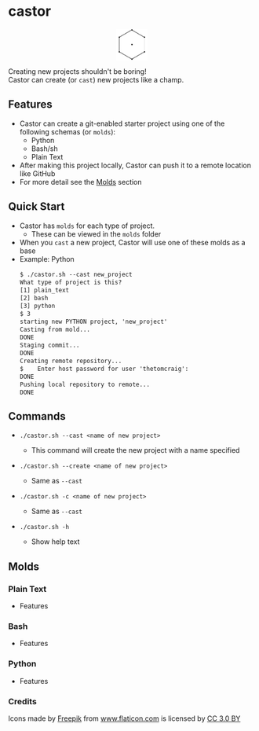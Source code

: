 # castor
<p align="center">
    <img src="images/c.png" width="64" align="middle">
</p>


Creating new projects shouldn't be boring!  
Castor can create (or `cast`) new projects like a champ.  

## Features
* Castor can create a git-enabled starter project using one of the following schemas (or `molds`):  
  * Python
  * Bash/sh
  * Plain Text
* After making this project locally, Castor can push it to a remote location like GitHub
* For more detail see the [Molds](#molds) section

## Quick Start
* Castor has `molds` for each type of project.  
  * These can be viewed in the `molds` folder
* When you `cast` a new project, Castor will use one of these molds as a base
* Example: Python
  ```
  $ ./castor.sh --cast new_project
  What type of project is this?
  [1] plain_text
  [2] bash
  [3] python
  $ 3
  starting new PYTHON project, 'new_project'
  Casting from mold...
  DONE
  Staging commit...
  DONE
  Creating remote repository...
  $    Enter host password for user 'thetomcraig':
  DONE
  Pushing local repository to remote...
  DONE
  ```

## Commands
* `./castor.sh --cast <name of new project>`
  * This command will create the new project with a name specified

* `./castor.sh --create <name of new project>`
  * Same as `--cast`

* `./castor.sh -c <name of new project>`
  * Same as `--cast`

* `./castor.sh -h`
  * Show help text

## Molds
### Plain Text
* Features
### Bash
* Features
### Python
* Features

### Credits
<div>Icons made by <a href="https://www.freepik.com" title="Freepik">Freepik</a> from <a href="https://www.flaticon.com/" title="Flaticon">www.flaticon.com</a> is licensed by <a href="http://creativecommons.org/licenses/by/3.0/" title="Creative Commons BY 3.0" target="_blank">CC 3.0 BY</a></div>
